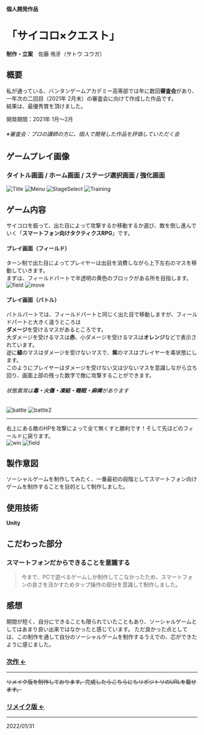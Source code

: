 **個人開発作品**
# 「サイコロ×クエスト」
**制作・立案**　佐藤 侑牙（サトウ ユウガ）

## 概要

私が通っている、バンタンゲームアカデミー高等部では年に数回**審査会**があり、一年次の二回目（2021年 2月末）の審査会に向けて作成した作品です。  
結果は、最優秀賞を頂けました。

開発期間：2021年 1月～2月

###### ※審査会：プロの講師の方に、個人で開発した作品を評価していただく会
## ゲームプレイ画像
### タイトル画面 / ホーム画面 / ステージ選択画面 / 強化画面
![Title](https://user-images.githubusercontent.com/79131217/184511240-6592268f-5509-4855-b3e0-6a25c086d304.PNG)
![Menu](https://user-images.githubusercontent.com/79131217/184511304-c23bf57c-75eb-45ca-999e-7590aec010c1.PNG)
![StageSelect](https://user-images.githubusercontent.com/79131217/184511306-63c8d81d-53da-45a6-8b1b-428b56316e13.PNG)
![Training](https://user-images.githubusercontent.com/79131217/184511308-83333e30-bd78-49ab-9667-902fe4177aae.PNG)

## ゲーム内容
サイコロを振って、出た目によって攻撃するか移動するか選び、敵を倒し進んでいく「**スマートフォン向けタクティクスRPG**」です。
#### プレイ画面（フィールド）
ターン制で出た目によってプレイヤーは出目を消費しながら上下左右のマスを移動していきます。  
まずは、フィールドパートで半透明の黄色のブロックがある所を目指します。  
![field](https://user-images.githubusercontent.com/79131217/184511303-71d27074-36d3-42d2-bf4b-ca31d5d4bbb9.PNG)
![move](https://user-images.githubusercontent.com/79131217/184511305-4918daad-4290-4816-8b1d-4cc5507ac609.PNG)  
#### プレイ画面（バトル）
バトルパートでは、フィールドパートと同じく出た目で移動しますが、フィールドパートと大きく違うところは  
**ダメージ**を受けるマスがあるところです。  
大ダメージを受けるマスは**赤**、小ダメージを受けるマスは**オレンジ**などで表示されています。  
逆に**緑**のマスはダメージを受けないマスで、**紫**のマスはプレイヤーを毒状態にします。  
このようにプレイヤーはダメージを受けない又は少ないマスを意識しながら立ち回り、画面上部の残った数字で敵に攻撃することができます。
###### 状態異常は**毒・火傷・凍結・睡眠・麻痺**があります  
![battle](https://user-images.githubusercontent.com/79131217/184511300-94eedb8e-156a-4ba1-b3de-f67080345934.PNG)
![battle2](https://user-images.githubusercontent.com/79131217/184511302-d81b993b-787c-46cd-96b9-a4c6404f7669.PNG)  
*** 
右上にある敵のHPを攻撃によって全て無くすと勝利です！そして先ほどのフィールドに戻ります。  
![win](https://user-images.githubusercontent.com/79131217/184511309-b9d211f3-466e-4d22-8f3d-fb90fd7773e2.PNG)
![field](https://user-images.githubusercontent.com/79131217/184511303-71d27074-36d3-42d2-bf4b-ca31d5d4bbb9.PNG)

## 製作意図
ソーシャルゲームを制作してみたく、一番最初の段階としてスマートフォン向けゲームを制作することを目的として制作しました。

## 使用技術
**Unity**

## こだわった部分
### スマートフォンだからできることを意識する
>今まで、PCで遊べるゲームしか制作してこなかったため、スマートフォンの良さを活かすためタップ操作の部分を意識して制作しました。

## 感想
期間が短く、自分にできることも限られていたこともあり、ソーシャルゲームとしてはあまり良い出来ではなかったと感じています。
ただ良かった点としては、この制作を通して自分のソーシャルゲームを制作するうえでの、芯ができたように感じました。  
### [次作 ←](https://github.com/yuuga25/pokemon_forUnity)
***
~~リメイク版を制作しております。完成したらこちらにもリポジトリのURLを載せます。~~  
### [リメイク版 ←](https://github.com/yuuga25/DiceQuest_new)
***
2022/01/31
